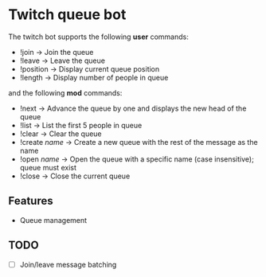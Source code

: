 Twitch queue bot
================

The twitch bot supports the following **user** commands:

- !join -> Join the queue
- !leave -> Leave the queue
- !position -> Display current queue position
- !length -> Display number of people in queue

and the following **mod** commands:

- !next -> Advance the queue by one and displays the new head of the queue
- !list -> List the first 5 people in queue
- !clear -> Clear the queue
- !create *name* -> Create a new queue with the rest of the message as the name
- !open *name* -> Open the queue with a specific name (case insensitive); queue must exist
- !close -> Close the current queue

Features
---------

- Queue management

TODO
-----

- [ ] Join/leave message batching
